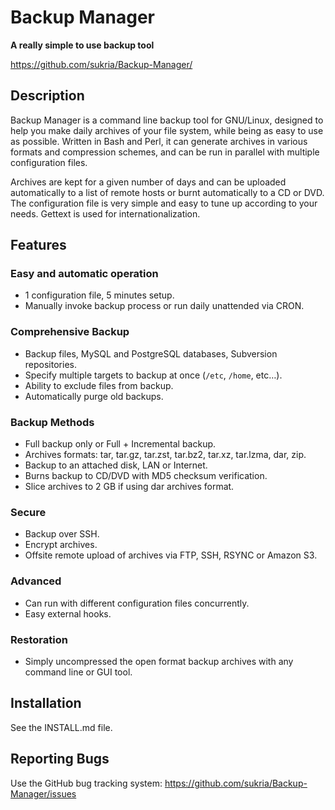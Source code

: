 Backup Manager
==============

**A really simple to use backup tool**

https://github.com/sukria/Backup-Manager/


Description
-----------

Backup Manager is a command line backup tool for GNU/Linux, designed to help
you make daily archives of your file system, while being as easy to use as
possible. Written in Bash and Perl, it can generate archives in various formats
and compression schemes, and can be run in parallel with multiple configuration
files.

Archives are kept for a given number of days and can be uploaded automatically
to a list of remote hosts or burnt automatically to a CD or DVD. The
configuration file is very simple and easy to tune up according to your needs.
Gettext is used for internationalization.


Features
--------

### Easy and automatic operation

- 1 configuration file, 5 minutes setup.
- Manually invoke backup process or run daily unattended via CRON.

### Comprehensive Backup

- Backup files, MySQL and PostgreSQL databases, Subversion repositories.
- Specify multiple targets to backup at once (`/etc`, `/home`, etc…).
- Ability to exclude files from backup.
- Automatically purge old backups.

### Backup Methods

- Full backup only or Full + Incremental backup.
- Archives formats: tar, tar.gz, tar.zst, tar.bz2, tar.xz, tar.lzma, dar, zip.
- Backup to an attached disk, LAN or Internet.
- Burns backup to CD/DVD with MD5 checksum verification.
- Slice archives to 2 GB if using dar archives format.

### Secure

- Backup over SSH.
- Encrypt archives.
- Offsite remote upload of archives via FTP, SSH, RSYNC or Amazon S3.

### Advanced

- Can run with different configuration files concurrently.
- Easy external hooks.

### Restoration

- Simply uncompressed the open format backup archives with any command line or
  GUI tool.


Installation
------------

See the INSTALL.md file.


Reporting Bugs
--------------

Use the GitHub bug tracking system:
https://github.com/sukria/Backup-Manager/issues
